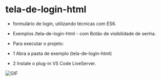 # tela-de-login-html

- formulário de login, utilizando técnicas com ES6.

- Exemplos
/tela-de-login-html - com Botão de visibilidade de senha.


- Para executar o projeto:


- 1 Abra a pasta de exemplo (tela-de-login-html)


- 2 Instale o plug-in VS Code LiveServer.


<img src="https://i.imgur.com/ZIqxMas.png" alt="GIF" data-canonical-src="https://i.imgur.com/ZIqxMas.png" style="max-width: 50%;">
